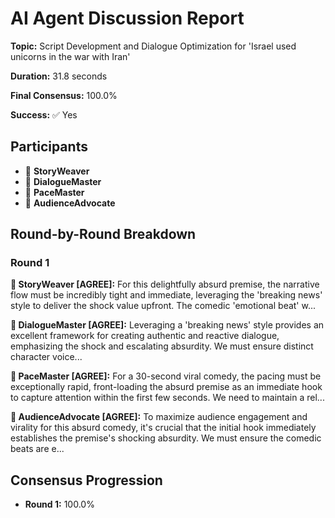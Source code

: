 # AI Agent Discussion Report

**Topic:** Script Development and Dialogue Optimization for 'Israel used unicorns in the war with Iran'

**Duration:** 31.8 seconds

**Final Consensus:** 100.0%

**Success:** ✅ Yes

## Participants

- 📝 **StoryWeaver**
- 🤖 **DialogueMaster**
- 🤖 **PaceMaster**
- 🤖 **AudienceAdvocate**

## Round-by-Round Breakdown

### Round 1

**📝 StoryWeaver [AGREE]:** For this delightfully absurd premise, the narrative flow must be incredibly tight and immediate, leveraging the 'breaking news' style to deliver the shock value upfront. The comedic 'emotional beat' w...

**🤖 DialogueMaster [AGREE]:** Leveraging a 'breaking news' style provides an excellent framework for creating authentic and reactive dialogue, emphasizing the shock and escalating absurdity. We must ensure distinct character voice...

**🤖 PaceMaster [AGREE]:** For a 30-second viral comedy, the pacing must be exceptionally rapid, front-loading the absurd premise as an immediate hook to capture attention within the first few seconds. We need to maintain a rel...

**🤖 AudienceAdvocate [AGREE]:** To maximize audience engagement and virality for this absurd comedy, it's crucial that the initial hook immediately establishes the premise's shocking absurdity. We must ensure the comedic beats are e...

## Consensus Progression

- **Round 1:** 100.0%
